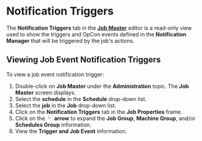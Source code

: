 # Notification Triggers

The **Notification Triggers** tab in the [**Job Master**](Using-Job-Master.md) editor is a read-only view used to
show the triggers and OpCon events defined in
the **Notification Manager** that will be triggered by the job's
actions.

## Viewing Job Event Notification Triggers

To view a job event notification trigger:

1. Double-click on **Job Master** under the **Administration** topic.
    The **Job Master** screen displays.
2. Select the **schedule** in the **Schedule** drop-down list.
3. Select the **job** in the **Job** drop-down list.
4. Click on the **Notification Triggers** tab in the **Job Properties**
    frame.
5. Click on the ![Expand](../../../Resources/Images/EM/EMarrowtoexpand.png)
    **arrow** to expand the **Job Group**, **Machine Group**, and/or
    **Schedules Group** information.
6. View the **Trigger and Job Event** information.
